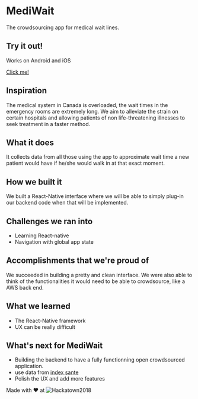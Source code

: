# MediWait
The crowdsourcing app for medical wait lines.

## Try it out!
Works on Android and iOS

[Click me!](https://exp.host/@progdrasil/mediwait)

## Inspiration

The medical system in Canada is overloaded, the wait times in the emergency rooms are extremely long. We aim to alleviate the strain on certain hospitals and allowing patients of non life-threatening illnesses to seek treatment in a faster method.

## What it does

It collects data from all those using the app to approximate wait time a new patient would have if he/she would walk in at that exact moment.

## How we built it

We built a React-Native interface where we will be able to simply plug-in our backend code when that will be implemented.

## Challenges we ran into

* Learning React-native
* Navigation with global app state

## Accomplishments that we're proud of

We succeeded in building a pretty and clean interface. We were also able to think of the functionalities it would need to be able to crowdsource, like a AWS back end.

## What we learned

* The React-Native framework
* UX can be really difficult

## What's next for MediWait

* Building the backend to have a fully functionning open crowdsourced application.
* use data from [index sante](https://www.indexsante.ca/urgences/)
* Polish the UX and add more features



Made with :heart: at ![Hackatown2018](https://lh6.googleusercontent.com/pUDC-aqr04BE73bJqMHICp1nIiCnPxth3kwhYxEgfY5ED7LV90NywW2qG16fq9u5VMpcnz4hMnuG9DBMRfrr=w1440-h1592)
